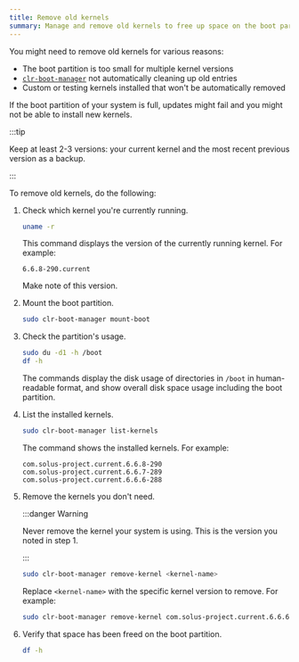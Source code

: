 ```yaml
---
title: Remove old kernels
summary: Manage and remove old kernels to free up space on the boot partition.
---
```

You might need to remove old kernels for various reasons:

- The boot partition is too small for multiple kernel versions
- [`clr-boot-manager`](https://github.com/getsolus/clr-boot-manager) not automatically cleaning up old entries
- Custom or testing kernels installed that won't be automatically removed

If the boot partition of your system is full, updates might fail and you might not be able to install new kernels.

:::tip

Keep at least 2-3 versions: your current kernel and the most recent previous version as a backup.

:::

To remove old kernels, do the following:

1. Check which kernel you're currently running.

   ```bash
   uname -r
   ```

   This command displays the version of the currently running kernel. For example:
   
   ```
   6.6.8-290.current
   ```
   
   Make note of this version.

1. Mount the boot partition.

   ```bash
   sudo clr-boot-manager mount-boot
   ```

1. Check the partition's usage.

   ```bash
   sudo du -d1 -h /boot
   df -h
   ```

   The commands display the disk usage of directories in `/boot` in human-readable format, and show overall disk space usage including the boot partition.

1. List the installed kernels.

   ```bash
   sudo clr-boot-manager list-kernels
   ```

   The command shows the installed kernels. For example:

   ```
   com.solus-project.current.6.6.8-290
   com.solus-project.current.6.6.7-289
   com.solus-project.current.6.6.6-288
   ```

1. Remove the kernels you don't need.

   :::danger Warning
   
   Never remove the kernel your system is using. This is the version you noted in step 1.
   
   :::

   ```bash
   sudo clr-boot-manager remove-kernel <kernel-name>
   ```

   Replace `<kernel-name>` with the specific kernel version to remove. For example:

   ```bash
   sudo clr-boot-manager remove-kernel com.solus-project.current.6.6.6-288
   ```

1. Verify that space has been freed on the boot partition.

   ```bash
   df -h
   ```
